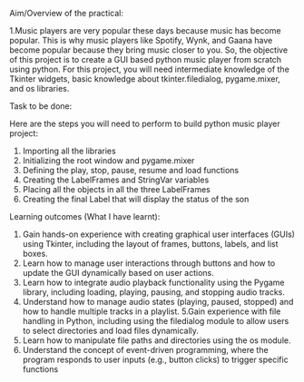 Aim/Overview of the practical: 

1.Music players are very popular these days because music has become popular. This is why music players like Spotify, Wynk, 
and Gaana have become popular because they bring music closer to you. So, the objective of this project is to create a GUI
based python music player from scratch using python. For this project, you will need intermediate knowledge of the Tkinter
widgets, basic knowledge about tkinter.filedialog, pygame.mixer, and os libraries.

 Task to be done:
 
Here are the steps you will need to perform to build python music player project:
1. Importing all the libraries
2. Initializing the root window and pygame.mixer
3. Defining the play, stop, pause, resume and load functions
4. Creating the LabelFrames and StringVar variables
5. Placing all the objects in all the three LabelFrames
6. Creating the final Label that will display the status of the son


 Learning outcomes (What I have learnt):

 
1. Gain hands-on experience with creating graphical user interfaces (GUIs) using 
Tkinter, including the layout of frames, buttons, labels, and list boxes.
2. Learn how to manage user interactions through buttons and how to update the GUI 
dynamically based on user actions.
3. Learn how to integrate audio playback functionality using the Pygame library, 
including loading, playing, pausing, and stopping audio tracks.
4. Understand how to manage audio states (playing, paused, stopped) and how to handle 
multiple tracks in a playlist.
5.Gain experience with file handling in Python, including using the filedialog module to 
allow users to select directories and load files dynamically.
6. Learn how to manipulate file paths and directories using the os module.
7. Understand the concept of event-driven programming, where the program responds to 
user inputs (e.g., button clicks) to trigger specific functions
